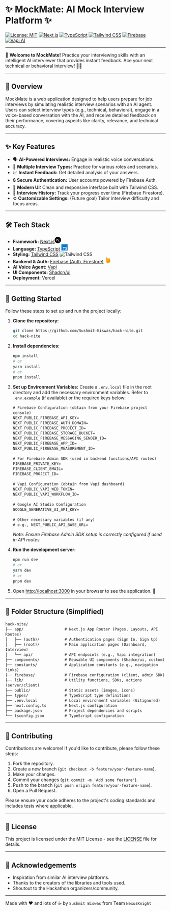 # ✨ MockMate: AI Mock Interview Platform ✨

[![License: MIT](https://img.shields.io/badge/License-MIT-yellow.svg)](https://opensource.org/licenses/MIT)
[![Next.js](https://img.shields.io/badge/Next.js-14+-black?logo=next.js&logoColor=white)](https://nextjs.org/)
[![TypeScript](https://img.shields.io/badge/TypeScript-5+-blue?logo=typescript&logoColor=white)](https://www.typescriptlang.org/)
[![Tailwind CSS](https://img.shields.io/badge/Tailwind_CSS-3+-cyan?logo=tailwindcss&logoColor=white)](https://tailwindcss.com/)
[![Firebase](https://img.shields.io/badge/Firebase-SDK_v9+-orange?logo=firebase&logoColor=white)](https://firebase.google.com/)
[![Vapi AI](https://img.shields.io/badge/Vapi-AI_Voice-lightgrey)](https://vapi.ai/)

---

🚀 **Welcome to MockMate!** Practice your interviewing skills with an intelligent AI interviewer that provides instant feedback. Ace your next technical or behavioral interview! 🤖💼

<!-- ![Project Banner Placeholder](https://via.placeholder.com/1200x400/cccccc/888888?text=MockMate+Project+Banner)
*(Suggestion: Replace the placeholder above with a cool banner for your project!)* -->

---

## 🌟 Overview

MockMate is a web application designed to help users prepare for job interviews by simulating realistic interview scenarios with an AI agent. Users can select interview types (e.g., technical, behavioral), engage in a voice-based conversation with the AI, and receive detailed feedback on their performance, covering aspects like clarity, relevance, and technical accuracy.

---

## ✨ Key Features

*   🗣️ **AI-Powered Interviews:** Engage in realistic voice conversations.
*   🧠 **Multiple Interview Types:** Practice for various roles and scenarios.
*   📈 **Instant Feedback:** Get detailed analysis of your answers.
*   🔒 **Secure Authentication:** User accounts powered by Firebase Auth.
*   🎨 **Modern UI:** Clean and responsive interface built with Tailwind CSS.
*   💾 **Interview History:** Track your progress over time (Firebase Firestore).
*   ⚙️ **Customizable Settings:** (Future goal) Tailor interview difficulty and focus areas.

---

## 🛠️ Tech Stack

*   **Framework:** [Next.js](https://nextjs.org/)<img src="https://raw.githubusercontent.com/devicons/devicon/master/icons/nextjs/nextjs-original.svg" alt="Next.js" width="20" height="20"/>
*   **Language:** [TypeScript](https://www.typescriptlang.org/) <img src="https://raw.githubusercontent.com/devicons/devicon/master/icons/typescript/typescript-original.svg" alt="TypeScript" width="20" height="20"/>
*   **Styling:** [Tailwind CSS](https://tailwindcss.com/) <img src="https://camo.githubusercontent.com/f36990f11f932129fd60e5d06de1d4340057f62caddd151453609d6ad28b069f/68747470733a2f2f6564656e742e6769746875622e696f2f537570657254696e7949636f6e732f696d616765732f7376672f7461696c77696e644373732e737667" alt="Tailwind CSS" width="20" height="20"/>
*   **Backend & Auth:** [Firebase (Auth, Firestore)](https://firebase.google.com/) <img src="https://raw.githubusercontent.com/devicons/devicon/master/icons/firebase/firebase-plain.svg" alt="Firebase" width="20" height="20"/>
*   **AI Voice Agent:** [Vapi](https://vapi.ai/)
*   **UI Components:** [Shadcn/ui](https://ui.shadcn.com/)
*   **Deployment:** Vercel

---

## 🚀 Getting Started

Follow these steps to set up and run the project locally:

1.  **Clone the repository:**
    ```bash
    git clone https://github.com/Sushmit-Biswas/hack-nite.git
    cd hack-nite
    ```

2.  **Install dependencies:**
    ```bash
    npm install
    # or
    yarn install
    # or
    pnpm install
    ```

3.  **Set up Environment Variables:**
    Create a `.env.local` file in the root directory and add the necessary environment variables. Refer to `.env.example` (if available) or the required keys below:
    ```plaintext
    # Firebase Configuration (obtain from your Firebase project console)
    NEXT_PUBLIC_FIREBASE_API_KEY=
    NEXT_PUBLIC_FIREBASE_AUTH_DOMAIN=
    NEXT_PUBLIC_FIREBASE_PROJECT_ID=
    NEXT_PUBLIC_FIREBASE_STORAGE_BUCKET=
    NEXT_PUBLIC_FIREBASE_MESSAGING_SENDER_ID=
    NEXT_PUBLIC_FIREBASE_APP_ID=
    NEXT_PUBLIC_FIREBASE_MEASUREMENT_ID=
    
    # For Firebase Admin SDK (used in backend functions/API routes)
    FIREBASE_PRIVATE_KEY=
    FIREBASE_CLIENT_EMAIL=
    FIREBASE_PROJECT_ID=

    # Vapi Configuration (obtain from Vapi dashboard)
    NEXT_PUBLIC_VAPI_WEB_TOKEN=
    NEXT_PUBLIC_VAPI_WORKFLOW_ID=

    # Google AI Studio Configuration
    GOOGLE_GENERATIVE_AI_API_KEY=

    # Other necessary variables (if any)
    # e.g., NEXT_PUBLIC_API_BASE_URL=
    ```
    *Note: Ensure Firebase Admin SDK setup is correctly configured if used in API routes.*

4.  **Run the development server:**
    ```bash
    npm run dev
    # or
    yarn dev
    # or
    pnpm dev
    ```

5.  Open [http://localhost:3000](http://localhost:3000) in your browser to see the application. 🎉

---

## 📁 Folder Structure (Simplified)

```
hack-nite/
├── app/                  # Next.js App Router (Pages, Layouts, API Routes)
│   ├── (auth)/           # Authentication pages (Sign In, Sign Up)
│   ├── (root)/           # Main application pages (Dashboard, Interview)
│   └── api/              # API endpoints (e.g., Vapi integration)
├── components/           # Reusable UI components (Shadcn/ui, custom)
├── constants/            # Application constants (e.g., navigation links)
├── firebase/             # Firebase configuration (client, admin SDK)
├── lib/                  # Utility functions, SDKs, actions (server/client)
├── public/               # Static assets (images, icons)
├── types/                # TypeScript type definitions
├── .env.local            # Local environment variables (Gitignored)
├── next.config.ts        # Next.js configuration
├── package.json          # Project dependencies and scripts
└── tsconfig.json         # TypeScript configuration
```

---

## 🤝 Contributing

Contributions are welcome! If you'd like to contribute, please follow these steps:

1.  Fork the repository.
2.  Create a new branch (`git checkout -b feature/your-feature-name`).
3.  Make your changes.
4.  Commit your changes (`git commit -m 'Add some feature'`).
5.  Push to the branch (`git push origin feature/your-feature-name`).
6.  Open a Pull Request.

Please ensure your code adheres to the project's coding standards and includes tests where applicable.

---

## 📜 License

This project is licensed under the MIT License - see the [LICENSE](LICENSE) file for details.

---

## 🙏 Acknowledgements

*   Inspiration from similar AI interview platforms.
*   Thanks to the creators of the libraries and tools used.
*   Shoutout to the Hackathon organizers/community.

---

Made with ❤️ and lots of ☕ by ```Sushmit Biswas``` from Team ```NexusKnight```
